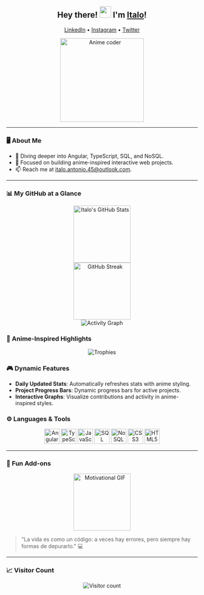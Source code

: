 <h2 align="center">Hey there! <img src="https://media.giphy.com/media/hvRJCLFzcasrR4ia7z/giphy.gif" width="30px"> I'm <a href="https://github.com/italo0072/">Italo</a>!</h2>

<p align="center">
  <a href="https://www.linkedin.com/in/italo">LinkedIn</a> •
  <a href="https://www.instagram.com/italo/">Instagram</a> •
  <a href="https://twitter.com/italo">Twitter</a>
</p>

<div align="center">
  <img src="https://i.gifer.com/8Tvf.gif" alt="Anime coder" height="220">
</div>

---

### 🖥️ About Me

- 🌱 Diving deeper into Angular, TypeScript, SQL, and NoSQL.
- 🎯 Focused on building anime-inspired interactive web projects.
- 📫 Reach me at [italo.antonio.45@outlook.com](mailto:italo.antonio.45@outlook.com).

---

### 📊 My GitHub at a Glance

<p align="center">
  <img src="https://github-readme-stats.vercel.app/api?username=italo0072&theme=tokyonight&show_icons=true&hide_border=true" alt="Italo's GitHub Stats" height="150">
  <br />
  <img src="https://github-readme-streak-stats.herokuapp.com/?user=italo0072&theme=tokyonight&hide_border=true" alt="GitHub Streak" height="150">
  <br />
  <img src="https://github-readme-activity-graph.vercel.app/graph?username=italo0072&theme=tokyo-night&hide_border=true" alt="Activity Graph">
</p>

### 🚀 Anime-Inspired Highlights

<p align="center">
  <img src="https://github-profile-trophy.vercel.app/?username=italo0072&theme=onestar&no-frame=true&margin-w=15&margin-h=15" alt="Trophies">
</p>

### 🎮 Dynamic Features

- **Daily Updated Stats**: Automatically refreshes stats with anime styling.
- **Project Progress Bars**: Dynamic progress bars for active projects.
- **Interactive Graphs**: Visualize contributions and activity in anime-inspired styles.



### ⚙️ Languages & Tools

<p align="center">
  <img src="https://cdn.iconscout.com/icon/free/png-256/angular-2038872-1720098.png" alt="Angular" height="40">
  <img src="https://cdn.iconscout.com/icon/free/png-256/typescript-3521775-2945272.png" alt="TypeScript" height="40">
  <img src="https://cdn.iconscout.com/icon/free/png-256/javascript-2038874-1720087.png" alt="JavaScript" height="40">
  <img src="https://cdn.iconscout.com/icon/free/png-256/sql-2120253-1780356.png" alt="SQL" height="40">
  <img src="https://cdn.iconscout.com/icon/free/png-256/nosql-2207026-1859735.png" alt="NoSQL" height="40">
  <img src="https://cdn.iconscout.com/icon/free/png-256/css3-8-1175200.png" alt="CSS3" height="40">
  <img src="https://cdn.iconscout.com/icon/free/png-256/html5-10-1175193.png" alt="HTML5" height="40">
</p>

---

### 🎉 Fun Add-ons

<p align="center">
  <img src="https://media.giphy.com/media/JIX8t0M2QeWQ2/giphy.gif" alt="Motivational GIF" height="150">
</p>

> "La vida es como un código: a veces hay errores, pero siempre hay formas de depurarlo." 💻

---

### 📈 Visitor Count

<p align="center">
  <img src="https://profile-counter.glitch.me/italo0072/count.svg" alt="Visitor count">
</p>

